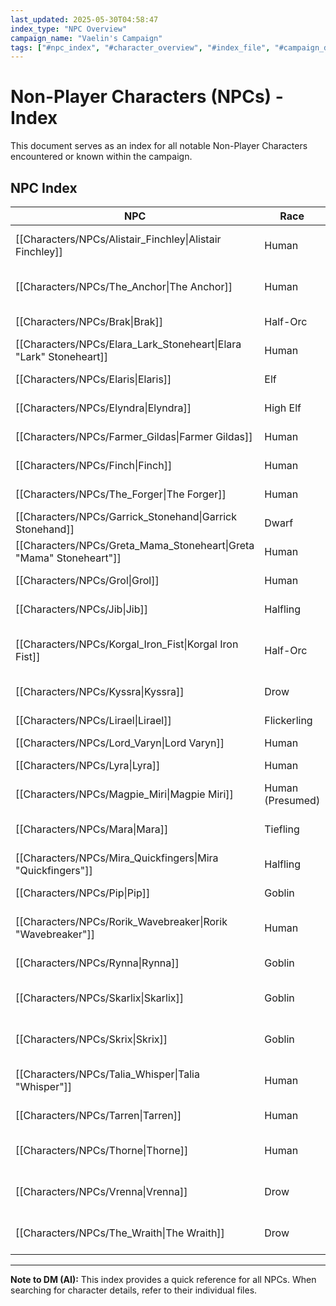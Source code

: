 ```yaml
---
last_updated: 2025-05-30T04:58:47
index_type: "NPC Overview"
campaign_name: "Vaelin's Campaign"
tags: ["#npc_index", "#character_overview", "#index_file", "#campaign_data", "#character_list", "#allies", "#enemies", "#contacts"]
---
```

# Non-Player Characters (NPCs) - Index

This document serves as an index for all notable Non-Player Characters encountered or known within the campaign.

## NPC Index

| NPC                                                                 | Race             | Role                                         | Faction                                                       | Primary Location                                                    |
| ------------------------------------------------------------------- | ---------------- | -------------------------------------------- | ------------------------------------------------------------- | ------------------------------------------------------------------- |
| [[Characters/NPCs/Alistair_Finchley\|Alistair Finchley]] | Human | Specialist Linguist/Magical Item ID | Independent | [[Locations/Alistair_Finchleys_Study\|Alistair Finchley's Study]] |
| [[Characters/NPCs/The_Anchor\|The Anchor]]                          | Human            | Harbor Syndicate Mastermind                  | [[Factions/Harbor_Syndicate\|Harbor Syndicate]]               | [[Locations/Syndicate_Warehouse\|Syndicate Warehouse]]              |
| [[Characters/NPCs/Brak\|Brak]]                                      | Half-Orc         | Syndicate Thug / Enforcer                    | [[Factions/Harbor_Syndicate\|Harbor Syndicate]]               | [[Locations/Crow's_Nest\|Crow's_Nest]]                              |
| [[Characters/NPCs/Elara_Lark_Stoneheart\|Elara "Lark" Stoneheart]]  | Human            | Tavern Server / Informant                    | None                                                          | [[Locations/Rusty_Anchor\|Rusty Anchor]]                            |
| [[Characters/NPCs/Elaris\|Elaris]]                                  | Elf              | Arcane Sage                                  | Independent                                                   | [[Locations/Shaded_Lantern\|Shaded Lantern]]                        |
| [[Characters/NPCs/Elyndra\|Elyndra]]                                | High Elf         | Society Elder / Vaelin's Mentor              | [[Factions/The_Society\|The Society]]                         | [[Locations/Starfall_Manor\|Starfall Manor]]                        |
| [[Characters/NPCs/Farmer_Gildas\|Farmer Gildas]]                    | Human            | Farmer                                       | None                                                          | [[Locations/Beyond_Duskhaven\|Beyond Duskhaven]]                    |
| [[Characters/NPCs/Finch\|Finch]]                                    | Human            | Leader of the Ratlings                       | [[Factions/Ratlings\|Ratlings]]                               | [[Locations/Shadow_Quarter\|Shadow Quarter]]                        |
| [[Characters/NPCs/The_Forger\|The Forger]]                          | Human            | Master Forger / Document Faker               | [[Factions/Harbor_Syndicate\|Harbor Syndicate]]               | [[Locations/Docks\|Docks]]                                          |
| [[Characters/NPCs/Garrick_Stonehand\|Garrick Stonehand]]            | Dwarf            | Merchant                                     | Independent                                                   | [[Locations/Market_Square\|Market Square]]                          |
| [[Characters/NPCs/Greta_Mama_Stoneheart\|Greta "Mama" Stoneheart"]] | Human            | Tavern Proprietor                            | None                                                          | [[Locations/Rusty_Anchor\|Rusty Anchor]]                            |
| [[Characters/NPCs/Grol\|Grol]]                                      | Human            | Gang Muscle / Bruiser                        | [[Characters/NPCs/Magpie_Miri\|Magpie Miri]]'s gang           | [[Locations/Old_Fishery\|Old Fishery]] / [[Locations/Docks\|Docks]] |
| [[Characters/NPCs/Jib\|Jib]]                                        | Halfling         | Nightshade Guild Lookout                     | [[Factions/Nightshade_Guild\|Nightshade Guild]]               | [[Locations/Whispering_Door\|Whispering Door]]                      |
| [[Characters/NPCs/Korgal_Iron_Fist\|Korgal Iron Fist]]              | Half-Orc         | Harbor Syndicate Chief Lieutenant / Enforcer | [[Factions/Harbor_Syndicate\|Harbor Syndicate]]               | [[Locations/Syndicate_Warehouse\|Syndicate Warehouse]]              |
| [[Characters/NPCs/Kyssra\|Kyssra]]                                  | Drow             | Nightshade Guild Lookout                     | [[Factions/Nightshade_Guild\|Nightshade Guild]]               | [[Locations/Whispering_Door\|Whispering Door]]                      |
| [[Characters/NPCs/Lirael\|Lirael]]                                  | Flickerling      | Familiar                                     | None (Bound to [[Characters/PCs/Vaelin_Shadowleaf\|Vaelin]])  | [[Characters/PCs/Vaelin_Shadowleaf\|Vaelin Shadowleaf]]             |
| [[Characters/NPCs/Lord_Varyn\|Lord Varyn]]                          | Human            | Corrupt Noble                                | [[Factions/The_Society\|The Society]]                         | [[Locations/Noble_District\|Noble District]]                        |
| [[Characters/NPCs/Lyra\|Lyra]]                                      | Human            | Arcane Shop Assistant                        | None                                                          | [[Locations/Shaded_Lantern\|Shaded Lantern]]                        |
| [[Characters/NPCs/Magpie_Miri\|Magpie Miri]]                        | Human (Presumed) | Gang Leader                                  | [[Characters/NPCs/Magpie_Miri\|Magpie Miri]]'s gang           | [[Locations/Old_Fishery\|Old Fishery]] / [[Locations/Docks\|Docks]] |
| [[Characters/NPCs/Mara\|Mara]]                                      | Tiefling         | Nightshade Guild Elder (Magic)               | [[Factions/Nightshade_Guild\|Nightshade Guild]]               | [[Locations/Veil\|Veil]]                                            |
| [[Characters/NPCs/Mira_Quickfingers\|Mira "Quickfingers"]]          | Halfling         | Fence                                        | [[Factions/Nightshade_Guild\|Nightshade Guild]] / Independent | [[Locations/Market_Square\|Market Square]]                          |
| [[Characters/NPCs/Pip\|Pip]]                                        | Goblin           | Gang Lackey / Skirmisher                     | [[Characters/NPCs/Magpie_Miri\|Magpie Miri]]'s gang           | [[Locations/Old_Fishery\|Old Fishery]] / [[Locations/Docks\|Docks]] |
| [[Characters/NPCs/Rorik_Wavebreaker\|Rorik "Wavebreaker"]]          | Human            | Smuggler                                     | Independent / [[Factions/Harbor_Syndicate\|Harbor Syndicate]] | [[Locations/Docks\|Docks]]                                          |
| [[Characters/NPCs/Rynna\|Rynna]]                                    | Goblin           | Nightshade Guild Fence                       | [[Factions/Nightshade_Guild\|Nightshade Guild]]               | [[Locations/Whispering_Door\|Whispering Door]]                      |
| [[Characters/NPCs/Skarlix\|Skarlix]]                                | Goblin           | Harbor Syndicate Loan Shark                  | [[Factions/Harbor_Syndicate\|Harbor Syndicate]]               | [[Locations/Crow's_Nest\|Crow's Nest]]                              |
| [[Characters/NPCs/Skrix\|Skrix]]                                    | Goblin           | Harbor Syndicate Courier                     | [[Factions/Harbor_Syndicate\|Harbor Syndicate]]               | [[Locations/Syndicate_Warehouse\|Syndicate Warehouse]]              |
| [[Characters/NPCs/Talia_Whisper\|Talia "Whisper"]]                  | Human            | Society Operative / Mission Contact          | [[Factions/The_Society\|The Society]]                         | [[Locations/Drunken_Raven\|Drunken Raven]]                          |
| [[Characters/NPCs/Tarren\|Tarren]]                                  | Human            | Tavern Bouncer                               | [[Factions/The_Society\|The Society]]                         | [[Locations/Drunken_Raven\|Drunken Raven]]                          |
| [[Characters/NPCs/Thorne\|Thorne]]                                  | Human            | Nightshade Guild Elder (Espionage)           | [[Factions/Nightshade_Guild\|Nightshade Guild]]               | [[Locations/Veil\|Veil]]                                            |
| [[Characters/NPCs/Vrenna\|Vrenna]]                                  | Drow             | Nightshade Guild Elder (Heists)              | [[Factions/Nightshade_Guild\|Nightshade Guild]]               | [[Locations/Whispering_Door\|Whispering Door]]                      |
| [[Characters/NPCs/The_Wraith\|The Wraith]]                          | Drow             | Guildmaster of the Nightshade Guild          | [[Factions/Nightshade_Guild\|Nightshade Guild]]               | [[Locations/Veil\|Veil]]                                            |

---
**Note to DM (AI):** This index provides a quick reference for all NPCs. When searching for character details, refer to their individual files.